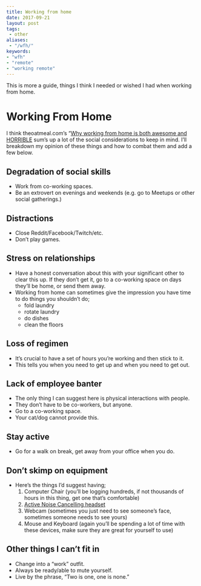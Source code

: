 ```yaml
---
title: Working from home
date: 2017-09-21
layout: post
tags:
 - other
aliases: 
 - "/wfh/"
keywords:
- "wfh"
- "remote"
- "working remote"
---
```

This is more a guide, things I think I needed or wished I had when working from home.

<!--more-->

# Working From Home

I think theoatmeal.com’s “[Why working from home is both awesome and HORRIBLE](http://theoatmeal.com/comics/working_home) sum’s up a lot of the social considerations to keep in mind.  I’ll breakdown my opinion of these things and how to combat them and add a few below.

## Degradation of social skills

- Work from co-working spaces.
- Be an extrovert on evenings and weekends (e.g. go to Meetups or other social gatherings.)

## Distractions

- Close Reddit/Facebook/Twitch/etc.
- Don’t play games.

## Stress on relationships

- Have a honest conversation about this with your significant other to clear this up.  If they don’t get it, go to a co-working space on days they’ll be home, or send them away.
- Working from home can sometimes give the impression you have time to do things you shouldn’t do;
  - fold laundry
  - rotate laundry
  - do dishes
  - clean the floors

## Loss of regimen

- It’s crucial to have a set of hours you’re working and then stick to it.
- This tells you when you need to get up and when you need to get out.

## Lack of employee banter

- The only thing I can suggest here is physical interactions with people.
- They don’t have to be co-workers, but anyone.
- Go to a co-working space.
- Your cat/dog cannot provide this.

## Stay active

- Go for a walk on break, get away from your office when you do.

## Don’t skimp on equipment

- Here’s the things I’d suggest having;
  1. Computer Chair (you’ll be logging hundreds, if not thousands of hours in this thing, get one that’s comfortable)
  1. [Active Noise Cancelling headset](https://www.amazon.com/Plantronics-Voyager-Focus-B825-Headset/dp/B013F4LJTI)
  1. Webcam (sometimes you just need to see someone’s face, sometimes someone needs to see yours)
  1. Mouse and Keyboard (again you’ll be spending a lot of time with these devices, make sure they are great for yourself to use)

## Other things I can’t fit in

- Change into a “work” outfit.
- Always be ready/able to mute yourself.
- Live by the phrase, “Two is one, one is none.”
